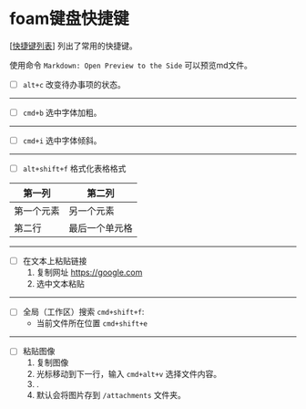 # foam键盘快捷键

 [[快捷键列表]] 列出了常用的快捷键。

使用命令  `Markdown: Open Preview to the Side` 可以预览md文件。

- [ ] `alt+c` 改变待办事项的状态。

---

- [ ] `cmd+b` 选中字体加粗。

---

- [ ] `cmd+i` 选中字体倾斜。

---

- [ ] `alt+shift+f` 格式化表格格式

| 第一列     | 第二列         |
| ---------- | -------------- |
| 第一个元素 | 另一个元素     |
| 第二行     | 最后一个单元格 |

---

- [ ] 在文本上粘贴链接
  1. 复制网址 https://google.com
  2. 选中文本粘贴

---

- [ ] 全局（工作区）搜索 `cmd+shift+f`: 
  - 当前文件所在位置 `cmd+shift+e`

---

- [ ] 粘贴图像
  1. 复制图像
  2. 光标移动到下一行，输入 `cmd+alt+v` 选择文件内容。
  3. .
  4. 默认会将图片存到 `/attachments` 文件夹。

[//begin]: # "Autogenerated link references for markdown compatibility"
[快捷键列表]: 快捷键列表 "快捷键列表"
[//end]: # "Autogenerated link references"
